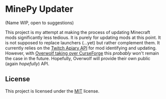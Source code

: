 # MinePy Updater
(Name WIP, open to suggestions)

This project is my attempt at making the process of updating Minecraft mods significantly less tedious. It is purely for updating mods at this point. It is not supposed to replace launchers (...yet) but rather complement them. It currently relies on the [Twitch Apiary API](https://twitchappapi.docs.apiary.io/) for mod identifying and updating. However, with [Overwolf taking over CurseForge](https://www.curseforge.com/data-transfer-information) this *probably* won't remain the case in the future. Hopefully, Overwolf will provide their own public (again *hopefully*) API.

## License

This project is licensed under the [MIT](https://github.com/g-rock84/mine_mod_updater/blob/master/LICENSE.txt) license.

